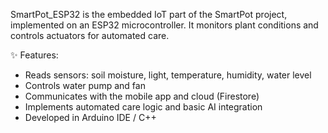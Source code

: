 
SmartPot_ESP32 is the embedded IoT part of the SmartPot project, implemented on an ESP32 microcontroller.
It monitors plant conditions and controls actuators for automated care.

✨ Features:

- Reads sensors: soil moisture, light, temperature, humidity, water level
- Controls water pump and fan
- Communicates with the mobile app and cloud (Firestore)
- Implements automated care logic and basic AI integration
- Developed in Arduino IDE / C++
